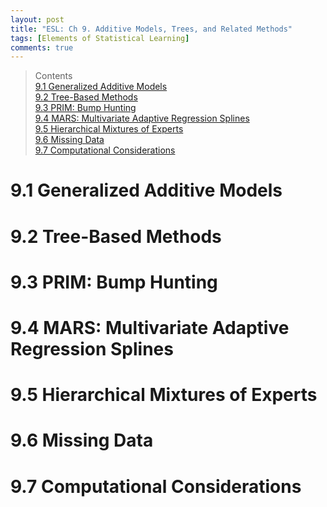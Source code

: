 ```yaml
---
layout: post
title: "ESL: Ch 9. Additive Models, Trees, and Related Methods"
tags: [Elements of Statistical Learning]
comments: true
---
```

> Contents  
> [9.1 Generalized Additive Models](#91-generalized-additive-models)  
> [9.2 Tree-Based Methods](#92-tree-based-methods)  
> [9.3 PRIM: Bump Hunting](#93-prim-bump-hunting)  
> [9.4 MARS: Multivariate Adaptive Regression Splines](#94-mars-multivariate-adaptive-regression-splines)  
> [9.5 Hierarchical Mixtures of Experts](#95-hierarchical-mixtures-of-experts)  
> [9.6 Missing Data](#96-missing-data)  
> [9.7 Computational Considerations](#97-computational-considerations)  
  
# 9.1 Generalized Additive Models
# 9.2 Tree-Based Methods
# 9.3 PRIM: Bump Hunting
# 9.4 MARS: Multivariate Adaptive Regression Splines
# 9.5 Hierarchical Mixtures of Experts
# 9.6 Missing Data
# 9.7 Computational Considerations
